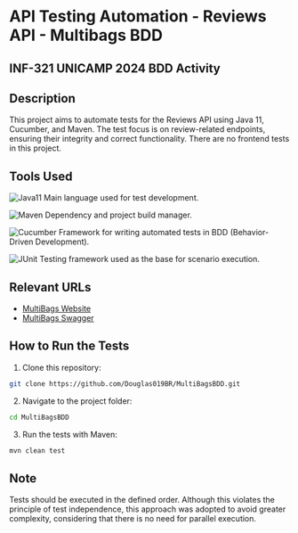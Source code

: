 # API Testing Automation - Reviews API - Multibags BDD
## INF-321 UNICAMP 2024 BDD Activity

## Description

This project aims to automate tests for the Reviews API using Java 11, Cucumber, and Maven. The test focus is on review-related endpoints, ensuring their integrity and correct functionality. There are no frontend tests in this project.

## Tools Used

![Java11](https://img.shields.io/badge/Java-11-red?style=flat-square&logo=java)
Main language used for test development.

![Maven](https://img.shields.io/badge/Maven-3.8.5-blue?style=flat-square&logo=apache-maven)
Dependency and project build manager.

![Cucumber](https://img.shields.io/badge/Cucumber-7.0.0-green?style=flat-square&logo=cucumber)
Framework for writing automated tests in BDD (Behavior-Driven Development).

![JUnit](https://img.shields.io/badge/JUnit-5-orange?style=flat-square&logo=junit5)
Testing framework used as the base for scenario execution.

## Relevant URLs

* [MultiBags Website](http://multibags.1dt.com.br/shop/)
* [MultiBags Swagger](http://multibags.1dt.com.br/swagger-ui.html#/product-review-api)

## How to Run the Tests

1. Clone this repository:
```bash
git clone https://github.com/Douglas019BR/MultiBagsBDD.git
```

2. Navigate to the project folder:
```bash
cd MultiBagsBDD
```

3. Run the tests with Maven:
```bash
mvn clean test
```

## Note

Tests should be executed in the defined order. Although this violates the principle of test independence, this approach was adopted to avoid greater complexity, considering that there is no need for parallel execution.